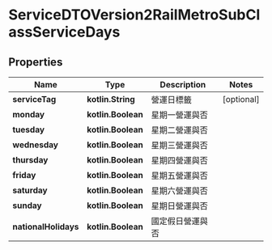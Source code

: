 
# ServiceDTOVersion2RailMetroSubClassServiceDays

## Properties
Name | Type | Description | Notes
------------ | ------------- | ------------- | -------------
**serviceTag** | **kotlin.String** | 營運日標籤 |  [optional]
**monday** | **kotlin.Boolean** | 星期一營運與否 | 
**tuesday** | **kotlin.Boolean** | 星期二營運與否 | 
**wednesday** | **kotlin.Boolean** | 星期三營運與否 | 
**thursday** | **kotlin.Boolean** | 星期四營運與否 | 
**friday** | **kotlin.Boolean** | 星期五營運與否 | 
**saturday** | **kotlin.Boolean** | 星期六營運與否 | 
**sunday** | **kotlin.Boolean** | 星期日營運與否 | 
**nationalHolidays** | **kotlin.Boolean** | 國定假日營運與否 | 



